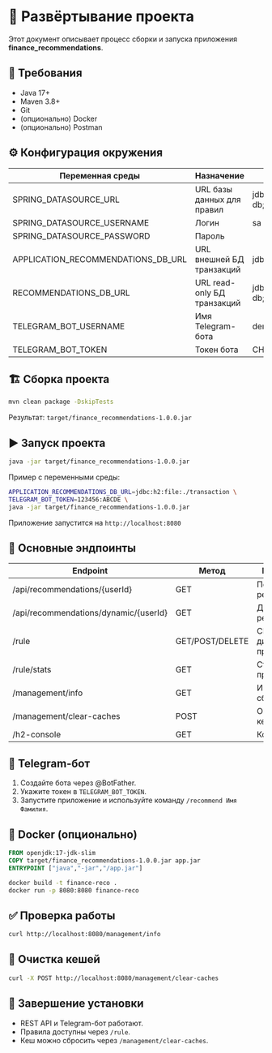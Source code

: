 # 🚀 Развёртывание проекта

Этот документ описывает процесс сборки и запуска приложения **finance_recommendations**.

## 🧱 Требования
- Java 17+
- Maven 3.8+
- Git
- (опционально) Docker
- (опционально) Postman

## ⚙️ Конфигурация окружения

| Переменная среды | Назначение | Значение по умолчанию |
|------------------|------------|------------------------|
| SPRING_DATASOURCE_URL | URL базы данных для правил | jdbc:h2:mem:rules-db;MODE=PostgreSQL;DB_CLOSE_DELAY=-1 |
| SPRING_DATASOURCE_USERNAME | Логин | sa |
| SPRING_DATASOURCE_PASSWORD | Пароль |  |
| APPLICATION_RECOMMENDATIONS_DB_URL | URL внешней БД транзакций | jdbc:h2:file:./transaction |
| RECOMMENDATIONS_DB_URL | URL read-only БД транзакций | jdbc:h2:mem:reco-db;MODE=PostgreSQL;DB_CLOSE_DELAY=-1 |
| TELEGRAM_BOT_USERNAME | Имя Telegram-бота | demo_reco_bot |
| TELEGRAM_BOT_TOKEN | Токен бота | CHANGE_ME |

## 🏗️ Сборка проекта

```bash
mvn clean package -DskipTests
```

Результат: `target/finance_recommendations-1.0.0.jar`

## ▶️ Запуск проекта

```bash
java -jar target/finance_recommendations-1.0.0.jar
```

Пример с переменными среды:

```bash
APPLICATION_RECOMMENDATIONS_DB_URL=jdbc:h2:file:./transaction \
TELEGRAM_BOT_TOKEN=123456:ABCDE \
java -jar target/finance_recommendations-1.0.0.jar
```

Приложение запустится на `http://localhost:8080`

## 🧠 Основные эндпоинты

| Endpoint | Метод | Назначение |
|-----------|--------|------------|
| /api/recommendations/{userId} | GET | Получить рекомендации |
| /api/recommendations/dynamic/{userId} | GET | Динамические рекомендации |
| /rule | GET/POST/DELETE | CRUD для динамических правил |
| /rule/stats | GET | Статистика по правилам |
| /management/info | GET | Информация о сборке |
| /management/clear-caches | POST | Очистка кешей |
| /h2-console | GET | Консоль H2 |

## 🧩 Telegram-бот

1. Создайте бота через @BotFather.
2. Укажите токен в `TELEGRAM_BOT_TOKEN`.
3. Запустите приложение и используйте команду `/recommend Имя Фамилия`.

## 🧰 Docker (опционально)

```dockerfile
FROM openjdk:17-jdk-slim
COPY target/finance_recommendations-1.0.0.jar app.jar
ENTRYPOINT ["java","-jar","/app.jar"]
```

```bash
docker build -t finance-reco .
docker run -p 8080:8080 finance-reco
```

## ✅ Проверка работы

```bash
curl http://localhost:8080/management/info
```

## 🧱 Очистка кешей

```bash
curl -X POST http://localhost:8080/management/clear-caches
```

## 💾 Завершение установки

- REST API и Telegram-бот работают.
- Правила доступны через `/rule`.
- Кеш можно сбросить через `/management/clear-caches`.
